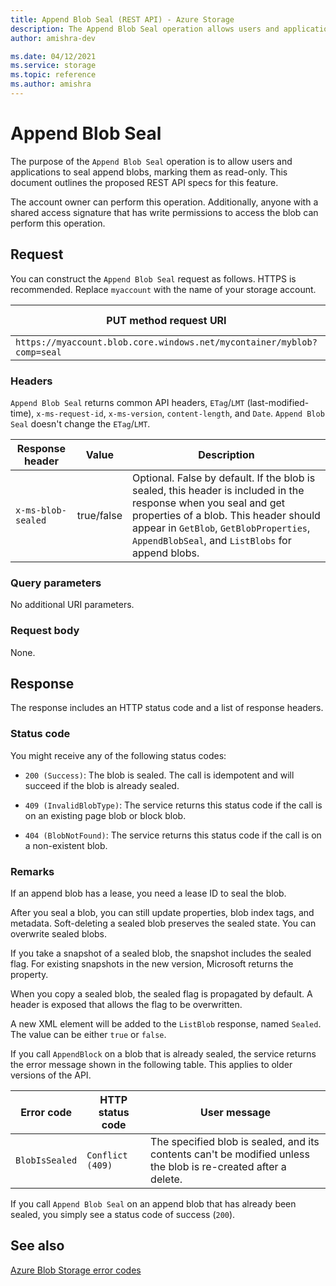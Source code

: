 ```yaml
---
title: Append Blob Seal (REST API) - Azure Storage
description: The Append Blob Seal operation allows users and applications to seal append blobs, marking them as read-only.
author: amishra-dev

ms.date: 04/12/2021
ms.service: storage
ms.topic: reference
ms.author: amishra
---
```


# Append Blob Seal

The purpose of the `Append Blob Seal` operation is to allow users and applications to seal append blobs, marking them as read-only. This document outlines the proposed REST API specs for this feature.

The account owner can perform this operation. Additionally, anyone with a shared access signature that has write permissions to access the blob can perform this operation.

## Request

 You can construct the `Append Blob Seal` request as follows. HTTPS is recommended. Replace `myaccount` with the name of your storage account.
  
|PUT method request URI|HTTP version|  
|----------------------------|------------------|  
|`https://myaccount.blob.core.windows.net/mycontainer/myblob?comp=seal`|HTTP/1.1|  

### Headers

`Append Blob Seal` returns common API headers, `ETag`/`LMT` (last-modified-time), `x-ms-request-id`, `x-ms-version`, `content-length`, and `Date`. `Append Blob Seal` doesn't change the `ETag`/`LMT`.

| **Response header**  | **Value**  | **Description**  |
|---------------| ---------------------|------------------|
| `x-ms-blob-sealed`  | true/false  | Optional. False by default. If the blob is sealed, this header is included in the response when you seal and get properties of a blob. This header should appear in `GetBlob`, `GetBlobProperties`, `AppendBlobSeal`, and `ListBlobs` for append blobs. |

### Query parameters

No additional URI parameters.

### Request body

None.

## Response

The response includes an HTTP status code and a list of response headers.

### Status code

You might receive any of the following status codes:

- `200 (Success)`: The blob is sealed. The call is idempotent and will succeed if the blob is already sealed.

- `409 (InvalidBlobType)`: The service returns this status code if the call is on an existing page blob or block blob.

- `404 (BlobNotFound)`: The service returns this status code if the call is on a non-existent blob.

### Remarks

If an append blob has a lease, you need a lease ID to seal the blob.

After you seal a blob, you can still update properties, blob index tags, and metadata. Soft-deleting a sealed blob preserves the sealed state. You can overwrite sealed blobs.  

If you take a snapshot of a sealed blob, the snapshot includes the sealed flag. For existing snapshots in the new version, Microsoft returns the property.

When you copy a sealed blob, the sealed flag is propagated by default. A header is exposed that allows the flag to be overwritten.

A new XML element will be added to the `ListBlob` response, named `Sealed`. The value can be either `true` or `false`.

If you call `AppendBlock` on a blob that is already sealed, the service returns the error message shown in the following table. This applies to older versions of the API.

|**Error code** | **HTTP status code** | **User message** |
|---------------| ---------------------|------------------|
| `BlobIsSealed` | `Conflict (409)` | The specified blob is sealed, and its contents can't be modified unless the blob is re-created after a delete. |

If you call `Append Blob Seal` on an append blob that has already been sealed, you simply see a status code of success (`200`).

## See also

[Azure Blob Storage error codes](Blob-Service-Error-Codes.md) 

